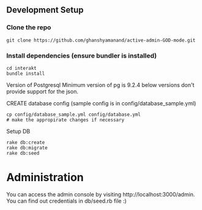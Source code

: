 ## Development Setup

### Clone the repo
```
git clone https://github.com/ghanshyamanand/active-admin-GOD-mode.git
```

### Install dependencies (ensure bundler is installed)
```
cd interakt
bundle install
```
Version of Postgresql
Minimum version of pg is 9.2.4 below versions don't provide support for the json.

CREATE database config (sample config is in config/database_sample.yml)
```
cp config/database_sample.yml config/database.yml
# make the appropirate changes if necessary
```
Setup DB
```
rake db:create
rake db:migrate
rake db:seed
```

# Administration

You can access the admin console by visiting http://localhost:3000/admin. You can find out credentials in db/seed.rb file :)
